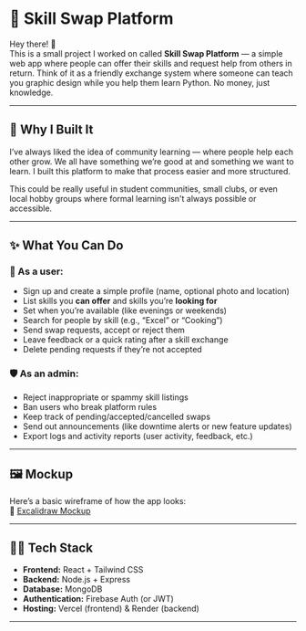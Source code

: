 # 🔁 Skill Swap Platform

Hey there! 👋  
This is a small project I worked on called **Skill Swap Platform** — a simple web app where people can offer their skills and request help from others in return. Think of it as a friendly exchange system where someone can teach you graphic design while you help them learn Python. No money, just knowledge.

---

## 🌱 Why I Built It

I’ve always liked the idea of community learning — where people help each other grow. We all have something we’re good at and something we want to learn. I built this platform to make that process easier and more structured.

This could be really useful in student communities, small clubs, or even local hobby groups where formal learning isn't always possible or accessible.

---

## ✨ What You Can Do

### 👤 As a user:
- Sign up and create a simple profile (name, optional photo and location)
- List skills you **can offer** and skills you’re **looking for**
- Set when you’re available (like evenings or weekends)
- Search for people by skill (e.g., “Excel” or “Cooking”)
- Send swap requests, accept or reject them
- Leave feedback or a quick rating after a skill exchange
- Delete pending requests if they’re not accepted

### 🛡️ As an admin:
- Reject inappropriate or spammy skill listings
- Ban users who break platform rules
- Keep track of pending/accepted/cancelled swaps
- Send out announcements (like downtime alerts or new feature updates)
- Export logs and activity reports (user activity, feedback, etc.)

---

## 🖼️ Mockup

Here’s a basic wireframe of how the app looks:  
📎 [Excalidraw Mockup](https://link.excalidraw.com/l/65VNwvy7c4X/8bM86GXnnUN)

---

## 🧑‍💻 Tech Stack

- **Frontend:** React + Tailwind CSS
- **Backend:** Node.js + Express
- **Database:** MongoDB
- **Authentication:** Firebase Auth (or JWT)
- **Hosting:** Vercel (frontend) & Render (backend)

---

